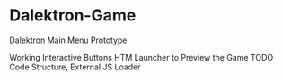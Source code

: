 # Dalektron-Game
Dalektron Main Menu Prototype

Working Interactive Buttons
HTM Launcher to Preview the Game
TODO Code Structure, External JS Loader
